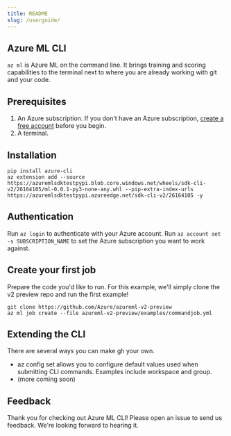 ```yaml
---
title: README
slug: /userguide/
---
```


## Azure ML CLI
```az ml``` is Azure ML on the command line. 
It brings training and scoring capabilities to the terminal next to where you are already working with git and your code.

## Prerequisites
1. An Azure subscription. If you don't have an Azure subscription, [create a free account](https://aka.ms/amlfree) before you begin.
2. A terminal.

## Installation
```
pip install azure-cli
az extension add --source https://azuremlsdktestpypi.blob.core.windows.net/wheels/sdk-cli-v2/26164105/ml-0.0.1-py3-none-any.whl --pip-extra-index-urls https://azuremlsdktestpypi.azureedge.net/sdk-cli-v2/26164105 -y
```

## Authentication
Run ```az login``` to authenticate with your Azure account. Run ```az account set -s SUBSCRIPTION_NAME``` to set the Azure subscription you want to work against.

## Create your first job
Prepare the code you'd like to run. For this example, we'll simply clone the v2 preview repo and run the first example!

```console
git clone https://github.com/Azure/azureml-v2-preview
az ml job create --file azureml-v2-preview/examples/commandjob.yml
```

## Extending the CLI
There are several ways you can make gh your own.

- az config set allows you to configure default values used when submitting CLI commands. Examples include workspace and group.
- (more coming soon)

## Feedback
Thank you for checking out Azure ML CLI! Please open an issue to send us feedback. We're looking forward to hearing it.


